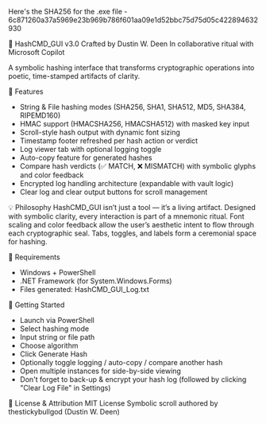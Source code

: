 Here's the SHA256 for the .exe file - 6c871260a37a5969e23b969b786f601aa09e1d52bbc75d75d05c422894632930

📜 HashCMD_GUI v3.0
Crafted by Dustin W. Deen
In collaborative ritual with Microsoft Copilot

A symbolic hashing interface that transforms cryptographic operations into poetic, time-stamped artifacts of clarity.

🧰 Features
- String & File hashing modes (SHA256, SHA1, SHA512, MD5, SHA384, RIPEMD160)
- HMAC support (HMACSHA256, HMACSHA512) with masked key input
- Scroll-style hash output with dynamic font sizing
- Timestamp footer refreshed per hash action or verdict
- Log viewer tab with optional logging toggle
- Auto-copy feature for generated hashes
- Compare hash verdicts (✅ MATCH, ❌ MISMATCH) with symbolic glyphs and color feedback
- Encrypted log handling architecture (expandable with vault logic)
- Clear log and clear output buttons for scroll management

💡 Philosophy
HashCMD_GUI isn’t just a tool — it’s a living artifact. Designed with symbolic clarity, every interaction is part of a mnemonic ritual. Font scaling and color feedback allow the user’s aesthetic intent to flow through each cryptographic seal. Tabs, toggles, and labels form a ceremonial space for hashing.

🔧 Requirements
- Windows + PowerShell
- .NET Framework (for System.Windows.Forms)
- Files generated: HashCMD_GUI_Log.txt

🚀 Getting Started
- Launch via PowerShell
- Select hashing mode
- Input string or file path
- Choose algorithm
- Click Generate Hash
- Optionally toggle logging / auto-copy / compare another hash
- Open multiple instances for side-by-side viewing
- Don't forget to back-up & encrypt your hash log (followed by clicking "Clear Log File" in Settings)

🪬 License & Attribution
MIT License
Symbolic scroll authored by thestickybullgod (Dustin W. Deen)
